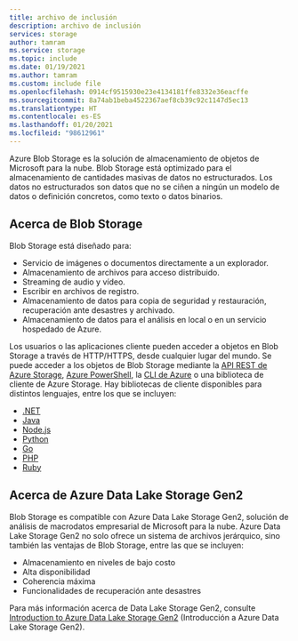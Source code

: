 ```yaml
---
title: archivo de inclusión
description: archivo de inclusión
services: storage
author: tamram
ms.service: storage
ms.topic: include
ms.date: 01/19/2021
ms.author: tamram
ms.custom: include file
ms.openlocfilehash: 0914cf9515930e23e4134181ffe8332e36eacffe
ms.sourcegitcommit: 8a74ab1beba4522367aef8cb39c92c1147d5ec13
ms.translationtype: HT
ms.contentlocale: es-ES
ms.lasthandoff: 01/20/2021
ms.locfileid: "98612961"
---
```

Azure Blob Storage es la solución de almacenamiento de objetos de Microsoft para la nube. Blob Storage está optimizado para el almacenamiento de cantidades masivas de datos no estructurados. Los datos no estructurados son datos que no se ciñen a ningún un modelo de datos o definición concretos, como texto o datos binarios.

## <a name="about-blob-storage"></a>Acerca de Blob Storage

Blob Storage está diseñado para:

* Servicio de imágenes o documentos directamente a un explorador.
* Almacenamiento de archivos para acceso distribuido.
* Streaming de audio y vídeo.
* Escribir en archivos de registro.
* Almacenamiento de datos para copia de seguridad y restauración, recuperación ante desastres y archivado.
* Almacenamiento de datos para el análisis en local o en un servicio hospedado de Azure.

Los usuarios o las aplicaciones cliente pueden acceder a objetos en Blob Storage a través de HTTP/HTTPS, desde cualquier lugar del mundo. Se puede acceder a los objetos de Blob Storage mediante la [API REST de Azure Storage](/rest/api/storageservices/blob-service-rest-api), [Azure PowerShell](/powershell/module/az.storage), la [CLI de Azure](/cli/azure/storage) o una biblioteca de cliente de Azure Storage. Hay bibliotecas de cliente disponibles para distintos lenguajes, entre los que se incluyen:

* [.NET](/dotnet/api/overview/azure/storage)
* [Java](/java/api/overview/azure/storage)
* [Node.js](https://github.com/Azure/azure-sdk-for-js/tree/master/sdk/storage)
* [Python](../articles/storage/blobs/storage-quickstart-blobs-python.md)
* [Go](https://github.com/azure/azure-storage-blob-go/)
* [PHP](https://azure.github.io/azure-storage-php/)
* [Ruby](https://azure.github.io/azure-storage-ruby)

## <a name="about-azure-data-lake-storage-gen2"></a>Acerca de Azure Data Lake Storage Gen2

Blob Storage es compatible con Azure Data Lake Storage Gen2, solución de análisis de macrodatos empresarial de Microsoft para la nube. Azure Data Lake Storage Gen2 no solo ofrece un sistema de archivos jerárquico, sino también las ventajas de Blob Storage, entre las que se incluyen:

* Almacenamiento en niveles de bajo costo
* Alta disponibilidad
* Coherencia máxima
* Funcionalidades de recuperación ante desastres

Para más información acerca de Data Lake Storage Gen2, consulte [Introduction to Azure Data Lake Storage Gen2](../articles/storage/blobs/data-lake-storage-introduction.md) (Introducción a Azure Data Lake Storage Gen2).